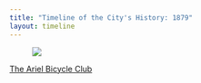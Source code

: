 ```yaml
---
title: "Timeline of the City's History: 1879"
layout: timeline
---
```


<article class="tile is-child box">
    <a href="/historical/timeline/1879/277" title="The Ariel Bicycle Club">
        <figure class="image is-128x128">
            <img src="/img/timeline/1879/small/277.jpg">
        </figure>
        <div class="content">
            <p>The Ariel Bicycle Club</p>
        </div>
    </a>
</article>
